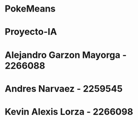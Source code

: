 # PokeMeans
# Proyecto-IA
# Alejandro Garzon Mayorga - 2266088
# Andres Narvaez - 2259545
# Kevin Alexis Lorza - 2266098 
